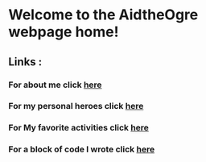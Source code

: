# Welcome to the AidtheOgre webpage home!

## Links :

### For about me click [here][about me]

### For my personal heroes click [here][personal heroes]

### For My favorite activities click [here][favorite activities]

### For a block of code I wrote click [here][code block]



[about me]: https://aidtheogre.github.io/aboutme.github.io/

[personal heroes]: https://aidtheogre.github.io/heroes.github.io/

[favorite activities]: https://aidtheogre.github.io/favoriteactivities.github.io/

[code block]: https://aidtheogre.github.io/Blockofcode.github.io/


